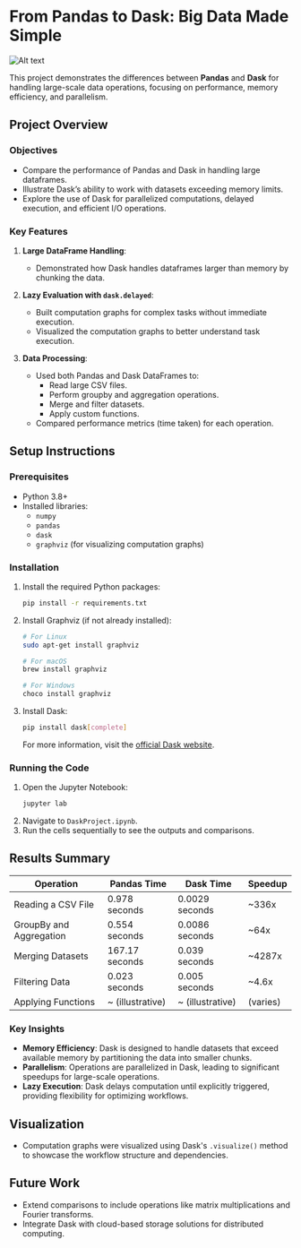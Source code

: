 # From Pandas to Dask: Big Data Made Simple

![Alt text](image_path_or_URL)

This project demonstrates the differences between **Pandas** and **Dask** for handling large-scale data operations, focusing on performance, memory efficiency, and parallelism.

## Project Overview

### Objectives
- Compare the performance of Pandas and Dask in handling large dataframes.
- Illustrate Dask’s ability to work with datasets exceeding memory limits.
- Explore the use of Dask for parallelized computations, delayed execution, and efficient I/O operations.

### Key Features
1. **Large DataFrame Handling**:
   - Demonstrated how Dask handles dataframes larger than memory by chunking the data.

2. **Lazy Evaluation with `dask.delayed`**:
   - Built computation graphs for complex tasks without immediate execution.
   - Visualized the computation graphs to better understand task execution.

3. **Data Processing**:
   - Used both Pandas and Dask DataFrames to:
     - Read large CSV files.
     - Perform groupby and aggregation operations.
     - Merge and filter datasets.
     - Apply custom functions.
   - Compared performance metrics (time taken) for each operation.

## Setup Instructions

### Prerequisites
- Python 3.8+
- Installed libraries:
  - `numpy`
  - `pandas`
  - `dask`
  - `graphviz` (for visualizing computation graphs)

### Installation
1. Install the required Python packages:
   ```bash
   pip install -r requirements.txt
   ```

2. Install Graphviz (if not already installed):
   ```bash
   # For Linux
   sudo apt-get install graphviz
   
   # For macOS
   brew install graphviz

   # For Windows
   choco install graphviz
   ```

3. Install Dask:
   ```bash
   pip install dask[complete]
   ```

   For more information, visit the [official Dask website](https://www.dask.org/).

### Running the Code
1. Open the Jupyter Notebook:
   ```bash
   jupyter lab
   ```
2. Navigate to `DaskProject.ipynb`.
3. Run the cells sequentially to see the outputs and comparisons.

## Results Summary

| **Operation**               | **Pandas Time**   | **Dask Time**     | **Speedup** |
|-----------------------------|-------------------|-------------------|-------------|
| Reading a CSV File          | 0.978 seconds    | 0.0029 seconds    | ~336x       |
| GroupBy and Aggregation     | 0.554 seconds    | 0.0086 seconds    | ~64x        |
| Merging Datasets            | 167.17 seconds   | 0.039 seconds     | ~4287x      |
| Filtering Data              | 0.023 seconds    | 0.005 seconds     | ~4.6x       |
| Applying Functions          | ~ (illustrative) | ~ (illustrative)  | (varies)    |

### Key Insights
- **Memory Efficiency**: Dask is designed to handle datasets that exceed available memory by partitioning the data into smaller chunks.
- **Parallelism**: Operations are parallelized in Dask, leading to significant speedups for large-scale operations.
- **Lazy Execution**: Dask delays computation until explicitly triggered, providing flexibility for optimizing workflows.

## Visualization
- Computation graphs were visualized using Dask's `.visualize()` method to showcase the workflow structure and dependencies.

## Future Work
- Extend comparisons to include operations like matrix multiplications and Fourier transforms.
- Integrate Dask with cloud-based storage solutions for distributed computing.
